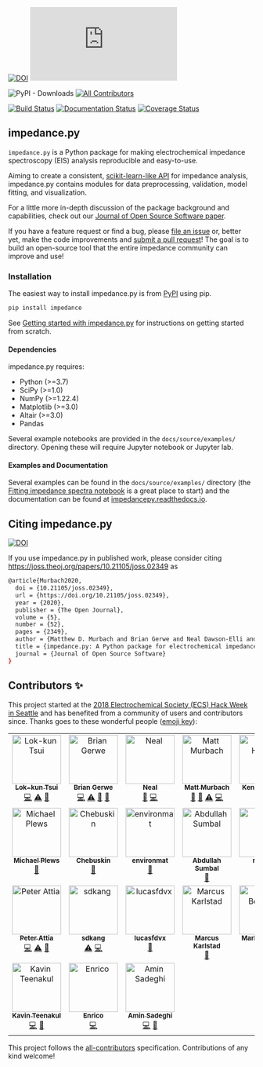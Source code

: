 [![DOI](https://zenodo.org/badge/136110609.svg)](https://zenodo.org/badge/latestdoi/136110609)  ![GitHub release](https://img.shields.io/github/release/ECSHackWeek/impedance.py)

![PyPI - Downloads](https://img.shields.io/pypi/dm/impedance?style=flat-square)  [![All Contributors](https://img.shields.io/badge/all_contributors-11-orange.svg?style=flat-square)](#contributors)

[![Build Status](https://github.com/ECSHackWeek/impedance.py/actions/workflows/ci.yml/badge.svg)](https://github.com/ECSHackWeek/impedance.py/actions)  [![Documentation Status](https://readthedocs.org/projects/impedancepy/badge/?version=latest&kill_cache=1)](https://impedancepy.readthedocs.io/en/latest/?badge=latest) [![Coverage Status](https://coveralls.io/repos/github/ECSHackWeek/impedance.py/badge.svg?branch=master&kill_cache=1)](https://coveralls.io/github/ECSHackWeek/impedance.py?branch=master)

impedance.py
------------

`impedance.py` is a Python package for making electrochemical impedance spectroscopy (EIS) analysis reproducible and easy-to-use.

Aiming to create a consistent, [scikit-learn-like API](https://arxiv.org/abs/1309.0238) for impedance analysis, impedance.py contains modules for data preprocessing, validation, model fitting, and visualization.

For a little more in-depth discussion of the package background and capabilities, check out our [Journal of Open Source Software paper](https://joss.theoj.org/papers/10.21105/joss.02349).

If you have a feature request or find a bug, please [file an issue](https://github.com/ECSHackWeek/impedance.py/issues) or, better yet, make the code improvements and [submit a pull request](https://help.github.com/articles/creating-a-pull-request-from-a-fork/)! The goal is to build an open-source tool that the entire impedance community can improve and use!

### Installation

The easiest way to install impedance.py is from [PyPI](https://pypi.org/project/impedance/) using pip.

```bash
pip install impedance
```

See [Getting started with impedance.py](https://impedancepy.readthedocs.io/en/latest/getting-started.html) for instructions on getting started from scratch.

#### Dependencies

impedance.py requires:

-   Python (>=3.7)
-   SciPy (>=1.0)
-   NumPy (>=1.22.4)
-   Matplotlib (>=3.0)
-   Altair (>=3.0)
-   Pandas

Several example notebooks are provided in the `docs/source/examples/` directory. Opening these will require Jupyter notebook or Jupyter lab.

#### Examples and Documentation

Several examples can be found in the `docs/source/examples/` directory (the [Fitting impedance spectra notebook](https://impedancepy.readthedocs.io/en/latest/examples/fitting_example.html) is a great place to start) and the documentation can be found at [impedancepy.readthedocs.io](https://impedancepy.readthedocs.io/en/latest/).

## Citing impedance.py

[![DOI](https://joss.theoj.org/papers/10.21105/joss.02349/status.svg)](https://doi.org/10.21105/joss.02349)

If you use impedance.py in published work, please consider citing https://joss.theoj.org/papers/10.21105/joss.02349 as

```bash
@article{Murbach2020,
  doi = {10.21105/joss.02349},
  url = {https://doi.org/10.21105/joss.02349},
  year = {2020},
  publisher = {The Open Journal},
  volume = {5},
  number = {52},
  pages = {2349},
  author = {Matthew D. Murbach and Brian Gerwe and Neal Dawson-Elli and Lok-kun Tsui},
  title = {impedance.py: A Python package for electrochemical impedance analysis},
  journal = {Journal of Open Source Software}
}
```

## Contributors ✨

This project started at the [2018 Electrochemical Society (ECS) Hack Week in Seattle](https://www.electrochem.org/233/hack-week) and has benefited from a community of users and contributors since. Thanks goes to these wonderful people ([emoji key](https://allcontributors.org/docs/en/emoji-key)):

<!-- ALL-CONTRIBUTORS-LIST:START - Do not remove or modify this section -->
<!-- prettier-ignore-start -->
<!-- markdownlint-disable -->
<table>
  <tbody>
    <tr>
      <td align="center" valign="top" width="14.28%"><a href="https://github.com/lktsui"><img src="https://avatars0.githubusercontent.com/u/22246069?v=4?s=100" width="100px;" alt="Lok-kun Tsui"/><br /><sub><b>Lok-kun Tsui</b></sub></a><br /><a href="https://github.com/ECSHackWeek/impedance.py/commits?author=lktsui" title="Code">💻</a> <a href="https://github.com/ECSHackWeek/impedance.py/commits?author=lktsui" title="Tests">⚠️</a> <a href="https://github.com/ECSHackWeek/impedance.py/commits?author=lktsui" title="Documentation">📖</a></td>
      <td align="center" valign="top" width="14.28%"><a href="https://github.com/BGerwe"><img src="https://avatars3.githubusercontent.com/u/38819321?v=4?s=100" width="100px;" alt="Brian Gerwe"/><br /><sub><b>Brian Gerwe</b></sub></a><br /><a href="https://github.com/ECSHackWeek/impedance.py/commits?author=BGerwe" title="Code">💻</a> <a href="https://github.com/ECSHackWeek/impedance.py/commits?author=BGerwe" title="Tests">⚠️</a> <a href="https://github.com/ECSHackWeek/impedance.py/commits?author=BGerwe" title="Documentation">📖</a> <a href="https://github.com/ECSHackWeek/impedance.py/pulls?q=is%3Apr+reviewed-by%3ABGerwe" title="Reviewed Pull Requests">👀</a></td>
      <td align="center" valign="top" width="14.28%"><a href="https://github.com/nealde"><img src="https://avatars2.githubusercontent.com/u/25877868?v=4?s=100" width="100px;" alt="Neal"/><br /><sub><b>Neal</b></sub></a><br /><a href="https://github.com/ECSHackWeek/impedance.py/pulls?q=is%3Apr+reviewed-by%3Anealde" title="Reviewed Pull Requests">👀</a> <a href="https://github.com/ECSHackWeek/impedance.py/commits?author=nealde" title="Code">💻</a></td>
      <td align="center" valign="top" width="14.28%"><a href="http://mattmurbach.com"><img src="https://avatars3.githubusercontent.com/u/9369020?v=4?s=100" width="100px;" alt="Matt Murbach"/><br /><sub><b>Matt Murbach</b></sub></a><br /><a href="https://github.com/ECSHackWeek/impedance.py/commits?author=mdmurbach" title="Documentation">📖</a> <a href="https://github.com/ECSHackWeek/impedance.py/pulls?q=is%3Apr+reviewed-by%3Amdmurbach" title="Reviewed Pull Requests">👀</a> <a href="https://github.com/ECSHackWeek/impedance.py/commits?author=mdmurbach" title="Tests">⚠️</a> <a href="https://github.com/ECSHackWeek/impedance.py/commits?author=mdmurbach" title="Code">💻</a></td>
      <td align="center" valign="top" width="14.28%"><a href="https://kennyvh.com"><img src="https://avatars2.githubusercontent.com/u/29909203?v=4?s=100" width="100px;" alt="Kenny Huynh"/><br /><sub><b>Kenny Huynh</b></sub></a><br /><a href="https://github.com/ECSHackWeek/impedance.py/issues?q=author%3Ahkennyv" title="Bug reports">🐛</a> <a href="https://github.com/ECSHackWeek/impedance.py/commits?author=hkennyv" title="Code">💻</a></td>
      <td align="center" valign="top" width="14.28%"><a href="https://github.com/lawrencerenna"><img src="https://avatars0.githubusercontent.com/u/49174337?v=4?s=100" width="100px;" alt="lawrencerenna"/><br /><sub><b>lawrencerenna</b></sub></a><br /><a href="#ideas-lawrencerenna" title="Ideas, Planning, & Feedback">🤔</a></td>
      <td align="center" valign="top" width="14.28%"><a href="https://github.com/Rowin"><img src="https://avatars3.githubusercontent.com/u/1727478?v=4?s=100" width="100px;" alt="Rowin"/><br /><sub><b>Rowin</b></sub></a><br /><a href="https://github.com/ECSHackWeek/impedance.py/issues?q=author%3ARowin" title="Bug reports">🐛</a> <a href="https://github.com/ECSHackWeek/impedance.py/commits?author=Rowin" title="Code">💻</a></td>
    </tr>
    <tr>
      <td align="center" valign="top" width="14.28%"><a href="https://github.com/michaelplews"><img src="https://avatars2.githubusercontent.com/u/14098929?v=4?s=100" width="100px;" alt="Michael Plews"/><br /><sub><b>Michael Plews</b></sub></a><br /><a href="#ideas-michaelplews" title="Ideas, Planning, & Feedback">🤔</a></td>
      <td align="center" valign="top" width="14.28%"><a href="https://github.com/Chebuskin"><img src="https://avatars0.githubusercontent.com/u/33787723?v=4?s=100" width="100px;" alt="Chebuskin"/><br /><sub><b>Chebuskin</b></sub></a><br /><a href="https://github.com/ECSHackWeek/impedance.py/issues?q=author%3AChebuskin" title="Bug reports">🐛</a></td>
      <td align="center" valign="top" width="14.28%"><a href="https://github.com/environmat"><img src="https://avatars0.githubusercontent.com/u/9309353?v=4?s=100" width="100px;" alt="environmat"/><br /><sub><b>environmat</b></sub></a><br /><a href="https://github.com/ECSHackWeek/impedance.py/issues?q=author%3Aenvironmat" title="Bug reports">🐛</a></td>
      <td align="center" valign="top" width="14.28%"><a href="http://www.abdullahsumbal.com"><img src="https://avatars2.githubusercontent.com/u/12946947?v=4?s=100" width="100px;" alt="Abdullah Sumbal"/><br /><sub><b>Abdullah Sumbal</b></sub></a><br /><a href="https://github.com/ECSHackWeek/impedance.py/issues?q=author%3Aabdullahsumbal" title="Bug reports">🐛</a></td>
      <td align="center" valign="top" width="14.28%"><a href="https://github.com/nobkat"><img src="https://avatars3.githubusercontent.com/u/29077445?v=4?s=100" width="100px;" alt="nobkat"/><br /><sub><b>nobkat</b></sub></a><br /><a href="https://github.com/ECSHackWeek/impedance.py/commits?author=nobkat" title="Code">💻</a></td>
      <td align="center" valign="top" width="14.28%"><a href="https://github.com/nickbrady"><img src="https://avatars1.githubusercontent.com/u/7471367?v=4?s=100" width="100px;" alt="Nick"/><br /><sub><b>Nick</b></sub></a><br /><a href="https://github.com/ECSHackWeek/impedance.py/issues?q=author%3Anickbrady" title="Bug reports">🐛</a> <a href="https://github.com/ECSHackWeek/impedance.py/commits?author=nickbrady" title="Code">💻</a></td>
      <td align="center" valign="top" width="14.28%"><a href="https://github.com/aokomorowski"><img src="https://avatars.githubusercontent.com/u/43665474?v=4?s=100" width="100px;" alt="aokomorowski"/><br /><sub><b>aokomorowski</b></sub></a><br /><a href="https://github.com/ECSHackWeek/impedance.py/commits?author=aokomorowski" title="Code">💻</a></td>
    </tr>
    <tr>
      <td align="center" valign="top" width="14.28%"><a href="https://petermattia.com"><img src="https://avatars.githubusercontent.com/u/29551858?v=4?s=100" width="100px;" alt="Peter Attia"/><br /><sub><b>Peter Attia</b></sub></a><br /><a href="https://github.com/ECSHackWeek/impedance.py/commits?author=petermattia" title="Code">💻</a> <a href="https://github.com/ECSHackWeek/impedance.py/commits?author=petermattia" title="Tests">⚠️</a> <a href="https://github.com/ECSHackWeek/impedance.py/commits?author=petermattia" title="Documentation">📖</a></td>
      <td align="center" valign="top" width="14.28%"><a href="http://sdkang.org"><img src="https://avatars.githubusercontent.com/u/55116501?v=4?s=100" width="100px;" alt="sdkang"/><br /><sub><b>sdkang</b></sub></a><br /><a href="https://github.com/ECSHackWeek/impedance.py/commits?author=stephendkang" title="Tests">⚠️</a> <a href="https://github.com/ECSHackWeek/impedance.py/commits?author=stephendkang" title="Code">💻</a></td>
      <td align="center" valign="top" width="14.28%"><a href="https://github.com/lucasfdvx"><img src="https://avatars.githubusercontent.com/u/85888904?v=4?s=100" width="100px;" alt="lucasfdvx"/><br /><sub><b>lucasfdvx</b></sub></a><br /><a href="https://github.com/ECSHackWeek/impedance.py/issues?q=author%3Alucasfdvx" title="Bug reports">🐛</a></td>
      <td align="center" valign="top" width="14.28%"><a href="https://github.com/SaftMacki"><img src="https://avatars.githubusercontent.com/u/90030271?v=4?s=100" width="100px;" alt="Marcus Karlstad"/><br /><sub><b>Marcus Karlstad</b></sub></a><br /><a href="https://github.com/ECSHackWeek/impedance.py/issues?q=author%3ASaftMacki" title="Bug reports">🐛</a></td>
      <td align="center" valign="top" width="14.28%"><a href="https://github.com/markbouman"><img src="https://avatars.githubusercontent.com/u/103944120?v=4?s=100" width="100px;" alt="Mark Bouman"/><br /><sub><b>Mark Bouman</b></sub></a><br /><a href="https://github.com/ECSHackWeek/impedance.py/issues?q=author%3Amarkbouman" title="Bug reports">🐛</a> <a href="https://github.com/ECSHackWeek/impedance.py/commits?author=markbouman" title="Code">💻</a></td>
      <td align="center" valign="top" width="14.28%"><a href="https://github.com/oslopanda"><img src="https://avatars.githubusercontent.com/u/33810430?v=4?s=100" width="100px;" alt="oslopanda"/><br /><sub><b>oslopanda</b></sub></a><br /><a href="https://github.com/ECSHackWeek/impedance.py/issues?q=author%3Aoslopanda" title="Bug reports">🐛</a></td>
      <td align="center" valign="top" width="14.28%"><a href="https://github.com/pililac"><img src="https://avatars.githubusercontent.com/u/60116646?v=4?s=100" width="100px;" alt="pililac"/><br /><sub><b>pililac</b></sub></a><br /><a href="https://github.com/ECSHackWeek/impedance.py/issues?q=author%3Apililac" title="Bug reports">🐛</a></td>
    </tr>
    <tr>
      <td align="center" valign="top" width="14.28%"><a href="https://github.com/kevinsmia1939"><img src="https://avatars.githubusercontent.com/u/11407922?v=4?s=100" width="100px;" alt="Kavin Teenakul"/><br /><sub><b>Kavin Teenakul</b></sub></a><br /><a href="https://github.com/ECSHackWeek/impedance.py/commits?author=kevinsmia1939" title="Code">💻</a> <a href="https://github.com/ECSHackWeek/impedance.py/commits?author=kevinsmia1939" title="Documentation">📖</a></td>
      <td align="center" valign="top" width="14.28%"><a href="https://github.com/etrevis"><img src="https://avatars.githubusercontent.com/u/16451399?v=4?s=100" width="100px;" alt="Enrico"/><br /><sub><b>Enrico</b></sub></a><br /><a href="https://github.com/ECSHackWeek/impedance.py/commits?author=etrevis" title="Code">💻</a></td>
      <td align="center" valign="top" width="14.28%"><a href="https://ma-sadeghi.github.io"><img src="https://avatars.githubusercontent.com/u/14086031?v=4?s=100" width="100px;" alt="Amin Sadeghi"/><br /><sub><b>Amin Sadeghi</b></sub></a><br /><a href="https://github.com/ECSHackWeek/impedance.py/commits?author=ma-sadeghi" title="Code">💻</a> <a href="https://github.com/ECSHackWeek/impedance.py/issues?q=author%3Ama-sadeghi" title="Bug reports">🐛</a></td>
    </tr>
  </tbody>
</table>

<!-- markdownlint-restore -->
<!-- prettier-ignore-end -->

<!-- ALL-CONTRIBUTORS-LIST:END -->

This project follows the [all-contributors](https://github.com/all-contributors/all-contributors) specification. Contributions of any kind welcome!
